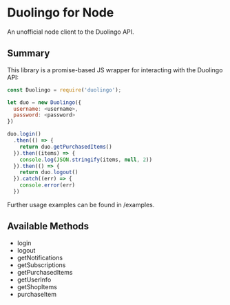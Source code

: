 # Duolingo for Node

An unofficial node client to the Duolingo API.

## Summary

This library is a promise-based JS wrapper for interacting with the Duolingo API:
```javascript
const Duolingo = require('duolingo');

let duo = new Duolingo({
  username: <username>,
  password: <password>
})

duo.login()
  .then(() => {
    return duo.getPurchasedItems()
  }).then((items) => {
    console.log(JSON.stringify(items, null, 2))
  }).then(() => {
    return duo.logout()
  }).catch((err) => {
    console.error(err)
  })
```

Further usage examples can be found in /examples.

## Available Methods
- login
- logout
- getNotifications
- getSubscriptions
- getPurchasedItems
- getUserInfo
- getShopItems
- purchaseItem
